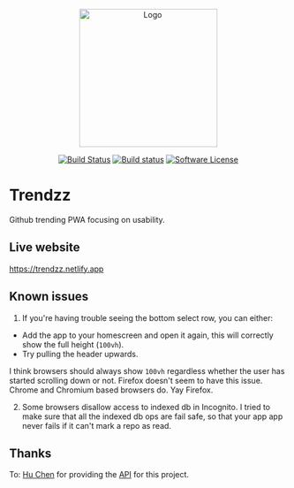 <p align="center">
  <img src="https://github.com/omarryhan/trendzz/raw/master/public/logo_circular/512w/logo_circular.png" alt="Logo" title="Trendzz" height="250" width="250"/>
  <p align="center">
    <a href="https://github.com/omarryhan/trendzz/actions?query=workflow%3ACI"><img alt="Build Status" src="https://github.com/omarryhan/trendzz/workflows/CI/badge.svg"></a>
    <a href="https://app.netlify.com/sites/trendzz/deploys"><img alt="Build status" src="https://api.netlify.com/api/v1/badges/e36c5fe0-37d4-4190-903a-df004d01cef2/deploy-status"></a>
    <a href="https://github.com/omarryhan/trendzz"><img alt="Software License" src="https://img.shields.io/badge/license-MIT-brightgreen.svg?style=flat-square"></a>
  </p>
</p>

# Trendzz

Github trending PWA focusing on usability.

## Live website

https://trendzz.netlify.app

## Known issues

1. If you're having trouble seeing the bottom select row, you can either:

- Add the app to your homescreen and open it again, this will correctly show the full height (`100vh`).
- Try pulling the header upwards.

I think browsers should always show `100vh` regardless whether the user has started scrolling down or not.
Firefox doesn't seem to have this issue. Chrome and Chromium based browsers do. Yay Firefox.

2. Some browsers disallow access to indexed db in Incognito. I tried to make sure that all the indexed db ops are fail safe, so that your app app never fails if it can't mark a repo as read.

## Thanks

To: [Hu Chen](https://github.com/huchenme) for providing the [API](https://github.com/huchenme/github-trending-api) for this project.
